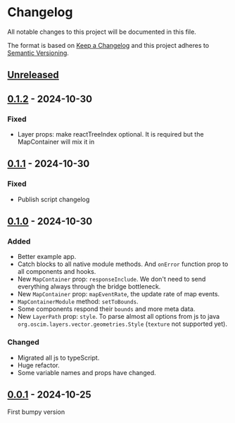 # Changelog
All notable changes to this project will be documented in this file.

The format is based on [Keep a Changelog](https://keepachangelog.com/)
and this project adheres to [Semantic Versioning](https://semver.org/).

## [Unreleased]

## [0.1.2] - 2024-10-30
### Fixed
- Layer props: make reactTreeIndex optional. It is required but the MapContainer will mix it in

## [0.1.1] - 2024-10-30
### Fixed
- Publish script changelog

## [0.1.0] - 2024-10-30
### Added
- Better example app.
- Catch blocks to all native module methods. And `onError` function prop to all components and hooks.
- New `MapContainer` prop: `responseInclude`. We don't need to send everything always through the bridge bottleneck.
- New `MapContainer` prop: `mapEventRate`, the update rate of map events.
- `MapContainerModule` method: `setToBounds`.
- Some components respond their `bounds` and more meta data.
- New `LayerPath` prop: `style`. To parse almost all options from js to java `org.oscim.layers.vector.geometries.Style` (`texture` not supported yet).

### Changed
- Migrated all js to typeScript.
- Huge refactor.
- Some variable names and props have changed.

## [0.0.1] - 2024-10-25
First bumpy version

[Unreleased]: https://github.com/jhotadhari/react-native-mapsforge-vtm/compare/v0.1.2...HEAD
[0.1.2]: https://github.com/jhotadhari/react-native-mapsforge-vtm/compare/v0.1.1...v0.1.2
[0.1.1]: https://github.com/jhotadhari/react-native-mapsforge-vtm/compare/v0.1.0...v0.1.1
[0.1.0]: https://github.com/jhotadhari/react-native-mapsforge-vtm/compare/v0.0.1...v0.1.0
[0.0.1]: https://github.com/jhotadhari/react-native-mapsforge-vtm/releases/tag/v0.0.1
